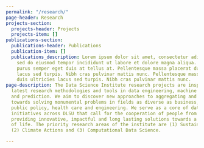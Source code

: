 ```yaml
---
permalink: "/research/"
page-header: Research
projects-section:
  projects-header: Projects
  projects-item: []
publications-section:
  publications-header: Publications
  publication-item: []
  publications_description: Lorem ipsum dolor sit amet, consectetur adipiscing elit,
    sed do eiusmod tempor incididunt ut labore et dolore magna aliqua. Scelerisque
    purus semper eget duis at tellus at. Pellentesque massa placerat duis ultricies
    lacus sed turpis. Nibh cras pulvinar mattis nunc. Pellentesque massa placerat
    duis ultricies lacus sed turpis. Nibh cras pulvinar mattis nunc.
page-description: The Data Science Institute research projects are inspired by the
  latest research methodologies and tools in data engineering, machine learning, analysis
  and prediction. We aim to discover new approaches to aggregating and analyzing data
  towards solving monumental problems in fields as diverse as business, education,
  public policy, health care and engineering. We serve as a core of data science research
  initiatives across DLSU that call for the cooperation of people from different disciplines,
  providing innovative, impactful and long lasting solutions towards a better quality
  of life. The priority research areas of the institute are (1) Sustainable Cities,
  (2) Climate Actions and (3) Computational Data Science.

---
```

